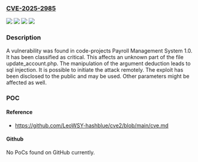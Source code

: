 ### [CVE-2025-2985](https://cve.mitre.org/cgi-bin/cvename.cgi?name=CVE-2025-2985)
![](https://img.shields.io/static/v1?label=Product&message=Payroll%20Management%20System&color=blue)
![](https://img.shields.io/static/v1?label=Version&message=%3D%201.0%20&color=brighgreen)
![](https://img.shields.io/static/v1?label=Vulnerability&message=Injection&color=brighgreen)
![](https://img.shields.io/static/v1?label=Vulnerability&message=SQL%20Injection&color=brighgreen)

### Description

A vulnerability was found in code-projects Payroll Management System 1.0. It has been classified as critical. This affects an unknown part of the file update_account.php. The manipulation of the argument deduction leads to sql injection. It is possible to initiate the attack remotely. The exploit has been disclosed to the public and may be used. Other parameters might be affected as well.

### POC

#### Reference
- https://github.com/LeoWSY-hashblue/cve2/blob/main/cve.md

#### Github
No PoCs found on GitHub currently.

